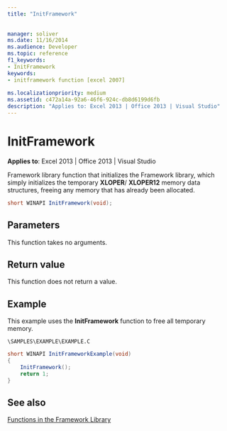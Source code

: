 ```yaml
---
title: "InitFramework"
 
 
manager: soliver
ms.date: 11/16/2014
ms.audience: Developer
ms.topic: reference
f1_keywords:
- InitFramework
keywords:
- initframework function [excel 2007]
 
ms.localizationpriority: medium
ms.assetid: c472a14a-92a6-46f6-924c-db8d6199d6fb
description: "Applies to: Excel 2013 | Office 2013 | Visual Studio"
---
```


# InitFramework

 **Applies to**: Excel 2013 | Office 2013 | Visual Studio 
  
Framework library function that initializes the Framework library, which simply initializes the temporary **XLOPER**/ **XLOPER12** memory data structures, freeing any memory that has already been allocated. 
  
```cs
short WINAPI InitFramework(void);
```

## Parameters

This function takes no arguments.
  
## Return value

This function does not return a value.
  
## Example

This example uses the **InitFramework** function to free all temporary memory. 
  
 `\SAMPLES\EXAMPLE\EXAMPLE.C`
  
```cs
short WINAPI InitFrameworkExample(void)
{
    InitFramework();
    return 1;
}
```

## See also



[Functions in the Framework Library](functions-in-the-framework-library.md)


